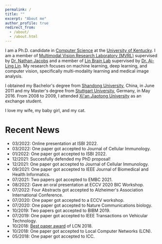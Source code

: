 ```yaml
---
permalink: /
title: ""
excerpt: "About me"
author_profile: true
redirect_from: 
  - /about/
  - /about.html
---
```


I am a Ph.D. candidate in [Computer Science](https://www.engr.uky.edu/research-faculty/departments/computer-science/) at the [University of Kentucky](https://www.uky.edu/). I am a member of [Multimodal Vision Research Laboratory (MVRL)](http://mvrl.cs.uky.edu/) supervised by [Dr. Nathan Jacobs](http://cs.uky.edu/~jacobs/) and a member of [Lin Brain Lab](https://linbrain.com/) supervised by [Dr. Ai-Ling Lin](https://linbrain.com/about/). My research focuses on machine learning, deep learning, and computer vision, specifically multi-modality learning and medical image analysis.

I obtained my Bachelor's degree from [Shandong University](https://www.en.sdu.edu.cn/), China, in June 2011 and my Master's degree from [Stuttgart University](https://www.uni-stuttgart.de/), Germany, in May 2016. From 2008 to 2009, I attended [Xi'an Jiaotong University](https://edu.liuhua.org.my/en/university/china/xian-jiaotong-university) as an exchange student.

I love my wife, my baby girl, and my cat.


Recent News
======
* 03/2022: Online presentation at ISBI 2022.
* 03/2022: One paper got accepted to Journal of Cellular Immunology.
* 01/2022: One paper got accepted to ISBI 2022.
* 12/2021: Succesfully defended my PhD proposal!
* 12/2021: One paper got accepted to Journal of Cellular Immunology.
* 09/2021: One paper got accepted to IEEE Journal of Biomedical and Health Informatics.
* 07/2021: Two papers got accepted to EMBC 2021.
* 08/2022: Gave an oral presentation at ECCV 2020 BIC Workshop. 
* 07/2022: Four Abstracts got accepted to Alzheimer's Association International Conference.
* 07/2020: One paper got accepted to a ECCV workshop.
* 07/2020: One paper got accepted to Nature Communications biology.
* 10/2019: Two papers got accepted to BIBM 2019.
* 07/2019: One paper got accepted to IEEE Transactions on Vehicular Technology.
* 10/2018: [Best paper award](https://www.ieeelcn.org/Program_awards.html) of LCN 2018.
* 10/2018: One paper got accepted to Local Computer Networks (LCN).
* 05/2018: One paper got accepted to ICC.


<!-- 
Publications
======
1. **Yu Zhang**, Gongbo Liang, Tawfiq Salem, Nathan Jacobs.  "Defense-PointNet: Protecting Point-Net Against Adversarial Attacks". In IEEE International Conference on Big Data (BigData) Workshop: The Next Frontier of Big Data From LiDAR, 2019. [[arXiv]](https://arxiv.org/abs/2002.11881)
1. **Yu Zhang**, Xiaoqin Wang, Hunter Blanton, Gongbo Liang, Xin Xing, Nathan Jacobs. "2D Convolutional Neural Networks for 3D Digital Breast Tomosynthesis Classification". In IEEE International Conference of Bioinformatics and Biomedicine (BIBM), 2019. [[arXiv]](https://arxiv.org/abs/2002.12314)
1. Gongbo Liang, Xiaoqin Wang, **Yu Zhang**, Xin Xing, Hunter Blanton, Tawfiq Salem, Nathan Jacobs. "Joint 2D-3D Breast Cancer Classification". In IEEE International Conference of Bioinformatics and Biomedicine (BIBM), 2019. [[arXiv]](https://arxiv.org/abs/2002.12392)
 -->

